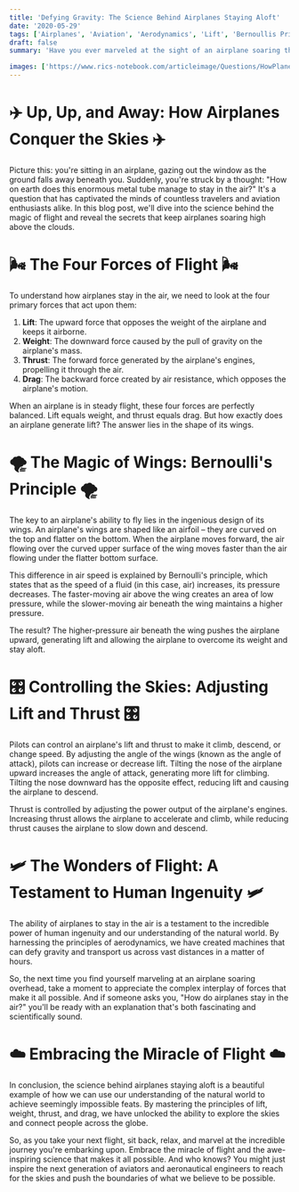 ```yaml
---
title: 'Defying Gravity: The Science Behind Airplanes Staying Aloft'
date: '2020-05-29'
tags: ['Airplanes', 'Aviation', 'Aerodynamics', 'Lift', 'Bernoullis Principle','Questions']
draft: false
summary: 'Have you ever marveled at the sight of an airplane soaring through the sky and wondered how these massive machines manage to stay airborne? In this blog post, we uncover the scientific principles that allow airplanes to defy gravity and explore the fascinating world of aerodynamics.'

images: ['https://www.rics-notebook.com/articleimage/Questions/HowPlanesStayUp.png']
---
```


# ✈️ Up, Up, and Away: How Airplanes Conquer the Skies ✈️

Picture this: you're sitting in an airplane, gazing out the window as the ground falls away beneath you. Suddenly, you're struck by a thought: "How on earth does this enormous metal tube manage to stay in the air?" It's a question that has captivated the minds of countless travelers and aviation enthusiasts alike. In this blog post, we'll dive into the science behind the magic of flight and reveal the secrets that keep airplanes soaring high above the clouds.

# 🌬️ The Four Forces of Flight 🌬️

To understand how airplanes stay in the air, we need to look at the four primary forces that act upon them:

1. **Lift**: The upward force that opposes the weight of the airplane and keeps it airborne.
2. **Weight**: The downward force caused by the pull of gravity on the airplane's mass.
3. **Thrust**: The forward force generated by the airplane's engines, propelling it through the air.
4. **Drag**: The backward force created by air resistance, which opposes the airplane's motion.

When an airplane is in steady flight, these four forces are perfectly balanced. Lift equals weight, and thrust equals drag. But how exactly does an airplane generate lift? The answer lies in the shape of its wings.

# 🌪️ The Magic of Wings: Bernoulli's Principle 🌪️

The key to an airplane's ability to fly lies in the ingenious design of its wings. An airplane's wings are shaped like an airfoil – they are curved on the top and flatter on the bottom. When the airplane moves forward, the air flowing over the curved upper surface of the wing moves faster than the air flowing under the flatter bottom surface.

This difference in air speed is explained by Bernoulli's principle, which states that as the speed of a fluid (in this case, air) increases, its pressure decreases. The faster-moving air above the wing creates an area of low pressure, while the slower-moving air beneath the wing maintains a higher pressure.

The result? The higher-pressure air beneath the wing pushes the airplane upward, generating lift and allowing the airplane to overcome its weight and stay aloft.

# 🎛️ Controlling the Skies: Adjusting Lift and Thrust 🎛️

Pilots can control an airplane's lift and thrust to make it climb, descend, or change speed. By adjusting the angle of the wings (known as the angle of attack), pilots can increase or decrease lift. Tilting the nose of the airplane upward increases the angle of attack, generating more lift for climbing. Tilting the nose downward has the opposite effect, reducing lift and causing the airplane to descend.

Thrust is controlled by adjusting the power output of the airplane's engines. Increasing thrust allows the airplane to accelerate and climb, while reducing thrust causes the airplane to slow down and descend.

# 🛩️ The Wonders of Flight: A Testament to Human Ingenuity 🛩️

The ability of airplanes to stay in the air is a testament to the incredible power of human ingenuity and our understanding of the natural world. By harnessing the principles of aerodynamics, we have created machines that can defy gravity and transport us across vast distances in a matter of hours.

So, the next time you find yourself marveling at an airplane soaring overhead, take a moment to appreciate the complex interplay of forces that make it all possible. And if someone asks you, "How do airplanes stay in the air?" you'll be ready with an explanation that's both fascinating and scientifically sound.

# ☁️ Embracing the Miracle of Flight ☁️

In conclusion, the science behind airplanes staying aloft is a beautiful example of how we can use our understanding of the natural world to achieve seemingly impossible feats. By mastering the principles of lift, weight, thrust, and drag, we have unlocked the ability to explore the skies and connect people across the globe.

So, as you take your next flight, sit back, relax, and marvel at the incredible journey you're embarking upon. Embrace the miracle of flight and the awe-inspiring science that makes it all possible. And who knows? You might just inspire the next generation of aviators and aeronautical engineers to reach for the skies and push the boundaries of what we believe to be possible.